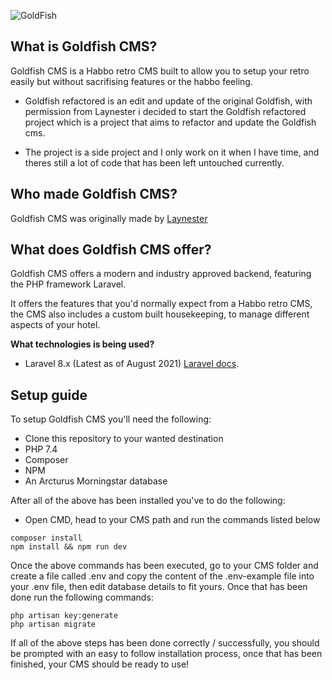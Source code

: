 ![GoldFish](https://imgur.com/TUv8HNu.png)

## What is Goldfish CMS?
Goldfish CMS is a Habbo retro CMS built to allow you to setup your retro easily but without sacrifising features or the habbo feeling.


* Goldfish refactored is an edit and update of the original Goldfish, with permission from Laynester i decided to start the Goldfish refactored project which is a project that aims to refactor and update the Goldfish cms.

* The project is a side project and I only work on it when I have time, and theres still a lot of code that has been left untouched currently.

## Who made Goldfish CMS?
Goldfish CMS was originally made by [Laynester](https://github.com/Laynester/GoldFish)

## What does Goldfish CMS offer?
Goldfish CMS offers a modern and industry approved backend, featuring the PHP framework Laravel.

It offers the features that you'd normally expect from a Habbo retro CMS, the CMS also includes a custom built housekeeping, to manage different aspects of your hotel.

**What technologies is being used?**
- Laravel 8.x (Latest as of August 2021)
[Laravel docs](https://laravel.com/docs/8.x).

## Setup guide
To setup Goldfish CMS you'll need the following:
- Clone this repository to your wanted destination
- PHP 7.4
- Composer
- NPM
- An Arcturus Morningstar database

After all of the above has been installed you've to do the following:
- Open CMD, head to your CMS path and run the commands listed below
```
composer install
npm install && npm run dev
```

Once the above commands has been executed, go to your CMS folder and create a file called .env and copy the content of the .env-example file into your .env file, then edit database details to fit yours. Once that has been done run the following commands:

```
php artisan key:generate
php artisan migrate
```

If all of the above steps has been done correctly / successfully, you should be prompted with an easy to follow installation process, once that has been finished, your CMS should be ready to use!
